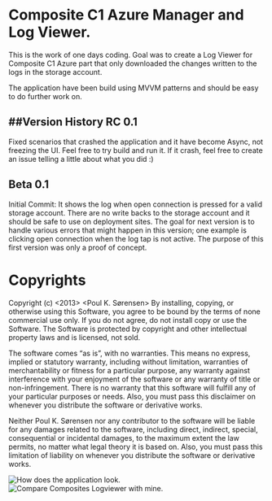 Composite C1 Azure Manager and Log Viewer.
==============

This is the work of one days coding. Goal was to create a Log Viewer for Composite C1 Azure part that only downloaded the changes written to the logs in the storage account.  

The application have been build using MVVM patterns and should be easy to do further work on.

##Version History
RC 0.1
---
Fixed scenarios that crashed the application and it have become Async, not freezing the UI. Feel free to try build and run it. If it crash, feel free to create an issue telling a little about what you did :)

Beta 0.1
---
Initial Commit: It shows the log when open connection is pressed for a valid storage account. There are no write backs to the storage account and it should be safe to use on deployment sites.
The goal for next version is to handle various errors that might happen in this version; one example is clicking open connection when the log tap is not active.
The purpose of this first version was only a proof of concept.

Copyrights
==========
Copyright (c) \<2013> \<Poul K. Sørensen>
By installing, copying, or otherwise using this Software, you agree to be bound by the terms of none commercial use only. If you do not agree, do not install copy or use the Software. The Software is protected by copyright and other intellectual property laws and is licensed, not sold.

The software comes “as is”, with no warranties. This means no express, implied or statutory warranty, including without limitation, warranties of merchantability or fitness for a particular purpose, any warranty against interference with your enjoyment of the software or any warranty of title or non-infringement. There is no warranty that this software will fulfill any of your particular purposes or needs. Also, you must pass this disclaimer on whenever you distribute the software or derivative works.

Neither Poul K. Sørensen nor any contributor to the software will be liable for any damages related to the software, including direct, indirect, special, consequential or incidental damages, to the maximum extent the law permits, no matter what legal theory it is based on. Also, you must pass this limitation of liability on whenever you distribute the software or derivative works.




![How does the application look.](https://raw.github.com/s093294/C1AzureManager/master/c1logviewer_gui.png "The Gui")
![Compare Composites Logviewer with mine.](https://raw.github.com/s093294/C1AzureManager/master/c1logviewer.png "Network Usages")


